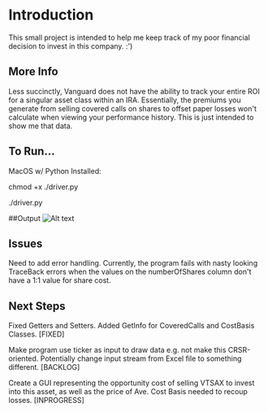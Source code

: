 # Introduction
This small project is intended to help me keep track of my poor financial decision to invest in this company. :')

## More Info
Less succinctly, Vanguard does not have the ability to track your entire ROI for a singular asset class within an IRA. Essentially, the premiums you generate from selling covered calls on shares to offset paper losses won't calculate when viewing your performance history. This is just intended to show me that data. 

## To Run...
MacOS w/ Python Installed:

chmod +x ./driver.py

./driver.py

##Output
![Alt text](/CostBasisCalculator/blob/master/src/assets/screenshotOutput.png?raw=true "Output")

## Issues
Need to add error handling. Currently, the program fails with nasty looking TraceBack errors when the values on the numberOfShares column don't have a 1:1 value for share cost. 

## Next Steps
Fixed Getters and Setters. Added GetInfo for CoveredCalls and CostBasis Classes. [FIXED]

Make program use ticker as input to draw data e.g. not make this CRSR-oriented. Potentially change input stream from Excel file to something different. [BACKLOG]

Create a GUI representing the opportunity cost of selling VTSAX to invest into this asset, as well as the price of Ave. Cost Basis needed to recoup losses. [INPROGRESS]


